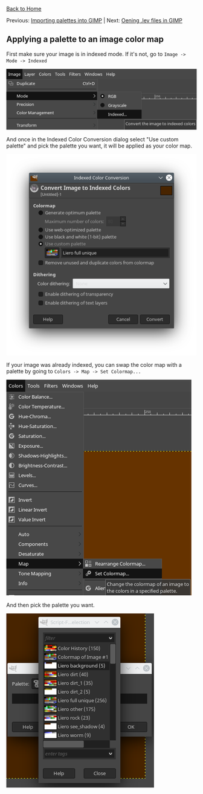 [Back to Home](/README.md)

Previous: [Importing palettes into GIMP](/doc/import_palettes.md.md) | Next: [Oening .lev files in GIMP](/doc/open_lev_file.md)

## Applying a palette to an image color map

First make sure your image is in indexed mode. If it's not, go to `Image ->
Mode -> Indexed`

![Indexed mode](/screenshots/mode-indexed-menu.png)

And once in the Indexed Color Conversion dialog select "Use custom palette" and
pick the palette you want, it will be applied as your color map.

![Indexed color conversion](/screenshots/indexed-color-conversion.png)

If your image was already indexed, you can swap the color map with a palette by
going to `Colors -> Map -> Set Colormap...`

![Set colormap](/screenshots/set-colormap-menu.png)

And then pick the palette you want.

![Set colormap](/screenshots/set-colormap-dialog.png)
